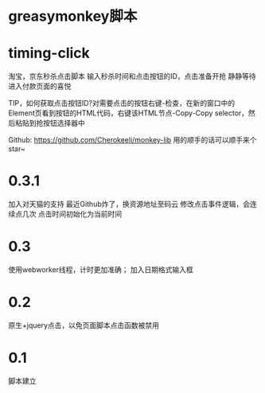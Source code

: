 # greasymonkey脚本

# timing-click

淘宝，京东秒杀点击脚本
输入秒杀时间和点击按钮的ID，点击准备开抢
静静等待进入付款页面的喜悦

TIP，如何获取点击按钮ID?对需要点击的按钮右键-检查，在新的窗口中的Element页看到按钮的HTML代码，右键该HTML节点-Copy-Copy selector，然后粘贴到抢按钮选择器中

Github: https://github.com/Cherokeeli/monkey-lib
用的顺手的话可以顺手来个star~
# 0.3.1
加入对天猫的支持
最近Github炸了，换资源地址至码云
修改点击事件逻辑，会连续点几次
点击时间初始化为当前时间

# 0.3
使用webworker线程，计时更加准确；
加入日期格式输入框

# 0.2
原生+jquery点击，以免页面脚本点击函数被禁用

# 0.1
脚本建立
